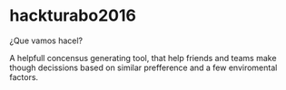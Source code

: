 # hackturabo2016

¿Que vamos hacel?

A helpfull concensus generating tool,
that help friends and teams make though
decissions based on similar prefference
and a few enviromental factors. 
